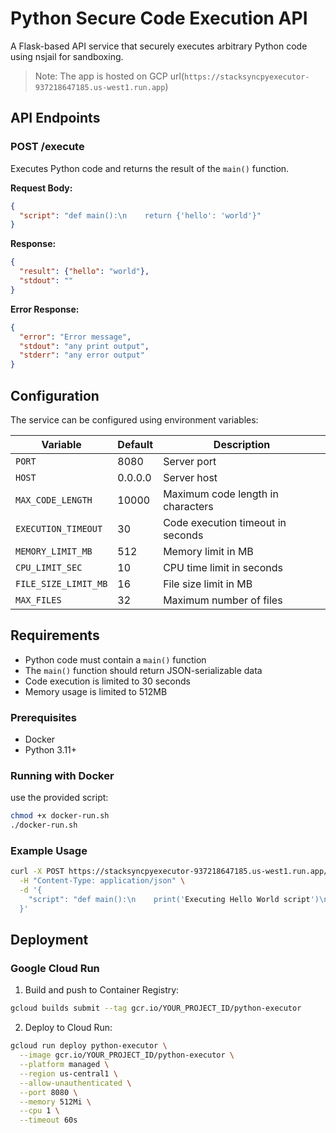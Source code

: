 # Python Secure Code Execution API

A Flask-based API service that securely executes arbitrary Python code using nsjail for sandboxing.

> Note: The app is hosted on GCP url(`https://stacksyncpyexecutor-937218647185.us-west1.run.app`)

## API Endpoints

### POST /execute

Executes Python code and returns the result of the `main()` function.

**Request Body:**
```json
{
  "script": "def main():\n    return {'hello': 'world'}"
}
```

**Response:**
```json
{
  "result": {"hello": "world"},
  "stdout": ""
}
```

**Error Response:**
```json
{
  "error": "Error message",
  "stdout": "any print output",
  "stderr": "any error output"
}
```

## Configuration

The service can be configured using environment variables:

| Variable | Default | Description |
|----------|---------|-------------|
| `PORT` | 8080 | Server port |
| `HOST` | 0.0.0.0 | Server host |
| `MAX_CODE_LENGTH` | 10000 | Maximum code length in characters |
| `EXECUTION_TIMEOUT` | 30 | Code execution timeout in seconds |
| `MEMORY_LIMIT_MB` | 512 | Memory limit in MB |
| `CPU_LIMIT_SEC` | 10 | CPU time limit in seconds |
| `FILE_SIZE_LIMIT_MB` | 16 | File size limit in MB |
| `MAX_FILES` | 32 | Maximum number of files |

## Requirements

- Python code must contain a `main()` function
- The `main()` function should return JSON-serializable data
- Code execution is limited to 30 seconds
- Memory usage is limited to 512MB

### Prerequisites

- Docker
- Python 3.11+

### Running with Docker

use the provided script:

```bash
chmod +x docker-run.sh
./docker-run.sh
```

### Example Usage

```bash
curl -X POST https://stacksyncpyexecutor-937218647185.us-west1.run.app/execute \
  -H "Content-Type: application/json" \
  -d '{
    "script": "def main():\n    print('Executing Hello World script')\n    return {'message': 'Hello World', 'status': 'success'}"
  }'
```

## Deployment

### Google Cloud Run

1. Build and push to Container Registry:
```bash
gcloud builds submit --tag gcr.io/YOUR_PROJECT_ID/python-executor
```

2. Deploy to Cloud Run:
```bash
gcloud run deploy python-executor \
  --image gcr.io/YOUR_PROJECT_ID/python-executor \
  --platform managed \
  --region us-central1 \
  --allow-unauthenticated \
  --port 8080 \
  --memory 512Mi \
  --cpu 1 \
  --timeout 60s
```
